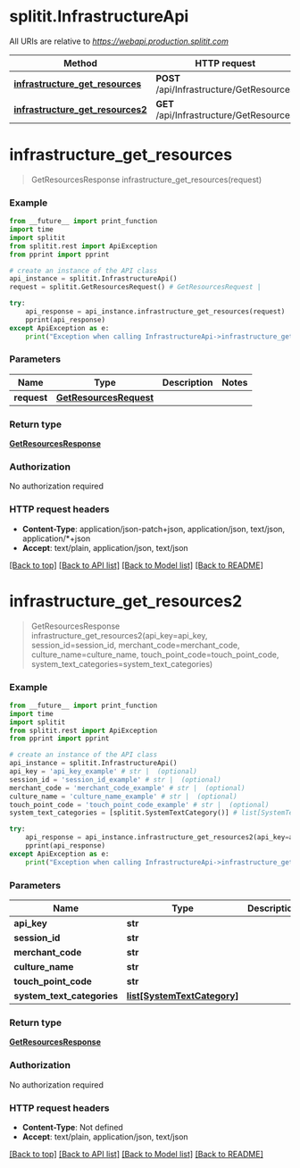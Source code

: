# splitit.InfrastructureApi

All URIs are relative to *https://webapi.production.splitit.com*

Method | HTTP request | Description
------------- | ------------- | -------------
[**infrastructure_get_resources**](InfrastructureApi.md#infrastructure_get_resources) | **POST** /api/Infrastructure/GetResources | 
[**infrastructure_get_resources2**](InfrastructureApi.md#infrastructure_get_resources2) | **GET** /api/Infrastructure/GetResources | 


# **infrastructure_get_resources**
> GetResourcesResponse infrastructure_get_resources(request)



### Example
```python
from __future__ import print_function
import time
import splitit
from splitit.rest import ApiException
from pprint import pprint

# create an instance of the API class
api_instance = splitit.InfrastructureApi()
request = splitit.GetResourcesRequest() # GetResourcesRequest | 

try:
    api_response = api_instance.infrastructure_get_resources(request)
    pprint(api_response)
except ApiException as e:
    print("Exception when calling InfrastructureApi->infrastructure_get_resources: %s\n" % e)
```

### Parameters

Name | Type | Description  | Notes
------------- | ------------- | ------------- | -------------
 **request** | [**GetResourcesRequest**](GetResourcesRequest.md)|  | 

### Return type

[**GetResourcesResponse**](GetResourcesResponse.md)

### Authorization

No authorization required

### HTTP request headers

 - **Content-Type**: application/json-patch+json, application/json, text/json, application/*+json
 - **Accept**: text/plain, application/json, text/json

[[Back to top]](#) [[Back to API list]](../README.md#documentation-for-api-endpoints) [[Back to Model list]](../README.md#documentation-for-models) [[Back to README]](../README.md)

# **infrastructure_get_resources2**
> GetResourcesResponse infrastructure_get_resources2(api_key=api_key, session_id=session_id, merchant_code=merchant_code, culture_name=culture_name, touch_point_code=touch_point_code, system_text_categories=system_text_categories)



### Example
```python
from __future__ import print_function
import time
import splitit
from splitit.rest import ApiException
from pprint import pprint

# create an instance of the API class
api_instance = splitit.InfrastructureApi()
api_key = 'api_key_example' # str |  (optional)
session_id = 'session_id_example' # str |  (optional)
merchant_code = 'merchant_code_example' # str |  (optional)
culture_name = 'culture_name_example' # str |  (optional)
touch_point_code = 'touch_point_code_example' # str |  (optional)
system_text_categories = [splitit.SystemTextCategory()] # list[SystemTextCategory] |  (optional)

try:
    api_response = api_instance.infrastructure_get_resources2(api_key=api_key, session_id=session_id, merchant_code=merchant_code, culture_name=culture_name, touch_point_code=touch_point_code, system_text_categories=system_text_categories)
    pprint(api_response)
except ApiException as e:
    print("Exception when calling InfrastructureApi->infrastructure_get_resources2: %s\n" % e)
```

### Parameters

Name | Type | Description  | Notes
------------- | ------------- | ------------- | -------------
 **api_key** | **str**|  | [optional] 
 **session_id** | **str**|  | [optional] 
 **merchant_code** | **str**|  | [optional] 
 **culture_name** | **str**|  | [optional] 
 **touch_point_code** | **str**|  | [optional] 
 **system_text_categories** | [**list[SystemTextCategory]**](SystemTextCategory.md)|  | [optional] 

### Return type

[**GetResourcesResponse**](GetResourcesResponse.md)

### Authorization

No authorization required

### HTTP request headers

 - **Content-Type**: Not defined
 - **Accept**: text/plain, application/json, text/json

[[Back to top]](#) [[Back to API list]](../README.md#documentation-for-api-endpoints) [[Back to Model list]](../README.md#documentation-for-models) [[Back to README]](../README.md)

